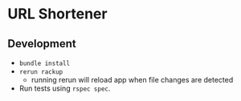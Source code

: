 # URL Shortener

## Development
* `bundle install`
* `rerun rackup`
    * running rerun will reload app when file changes are detected
* Run tests using `rspec spec`.